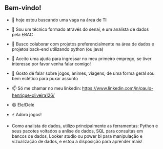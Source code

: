 ## Bem-vindo!

- 🔭 hoje estou buscando uma vaga na área de TI
- 🌱 Sou um técnico formado através do senai, e um analista de dados pela EBAC
- 👯 Busco colaborar com projetos preferencialmente na área de dados e projetos back-end utilizando python (ou java)
- 🤔 Aceito uma ajuda para ingressar no meu primeiro emprego, se tiver interesse por favor venha falar comigo!
- 💬 Gosto de falar sobre jogos, animes, viagens, de uma forma geral sou bem eclético para puxar assunto
- 📫 Só me chamar no meu linkedin: https://www.linkedin.com/in/paulo-henrique-oliveira126/
- 😄 Ele/Dele
- ⚡ Adoro jogos!

- Como analista de dados, utilizo principalmente as ferramentas: Python e seus pacotes voltados a anlise de dados, SQL para consultas em bancos de dados, Looker studio ou power bi para manipulação e vizualização de dados, e estou a disposição para aprender mais!

